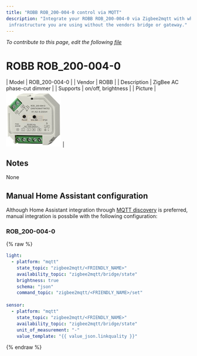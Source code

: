 ```yaml
---
title: "ROBB ROB_200-004-0 control via MQTT"
description: "Integrate your ROBB ROB_200-004-0 via Zigbee2mqtt with whatever smart home
 infrastructure you are using without the vendors bridge or gateway."
---
```


*To contribute to this page, edit the following
[file](https://github.com/Koenkk/zigbee2mqtt.io/blob/master/docgen/device_page_notes.js)*

# ROBB ROB_200-004-0

| Model | ROB_200-004-0  |
| Vendor  | ROBB  |
| Description | ZigBee AC phase-cut dimmer |
| Supports | on/off, brightness |
| Picture | ![ROBB ROB_200-004-0](../images/devices/ROB_200-004-0.jpg) |

## Notes

None

## Manual Home Assistant configuration
Although Home Assistant integration through [MQTT discovery](../integration/home_assistant) is preferred,
manual integration is possbile with the following configuration:


### ROB_200-004-0
{% raw %}
```yaml
light:
  - platform: "mqtt"
    state_topic: "zigbee2mqtt/<FRIENDLY_NAME>"
    availability_topic: "zigbee2mqtt/bridge/state"
    brightness: true
    schema: "json"
    command_topic: "zigbee2mqtt/<FRIENDLY_NAME>/set"

sensor:
  - platform: "mqtt"
    state_topic: "zigbee2mqtt/<FRIENDLY_NAME>"
    availability_topic: "zigbee2mqtt/bridge/state"
    unit_of_measurement: "-"
    value_template: "{{ value_json.linkquality }}"
```
{% endraw %}



